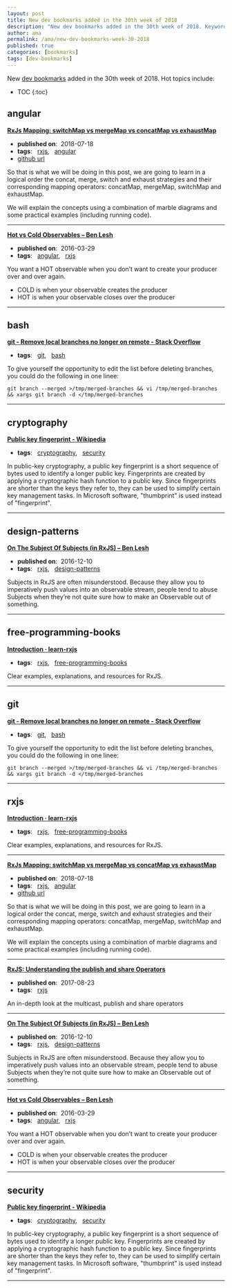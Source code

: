 ```yaml
---
layout: post
title: New dev bookmarks added in the 30th week of 2018
description: "New dev bookmarks added in the 30th week of 2018. Keywords: angular, bash, cryptography, design-patterns, free-programming-books, git, rxjs and security"
author: ama
permalink: /ama/new-dev-bookmarks-week-30-2018
published: true
categories: [bookmarks]
tags: [dev-bookmarks]
---
```

New [dev bookmarks](https://www.bookmarks.dev) added in the 30th week of 2018. Hot topics include:

* TOC
{:toc}

<!--more-->

## angular

**[RxJs Mapping: switchMap vs mergeMap vs concatMap vs exhaustMap](https://blog.angular-university.io/rxjs-higher-order-mapping/)**

  * <i class="fa fa-calendar"></i> **published on**: &nbsp;2018-07-18
  * **tags**: &nbsp; [rxjs](https://www.bookmarks.dev/search?q=[rxjs]), &nbsp; [angular](https://www.bookmarks.dev/search?q=[angular])
  * <i class="fa fa-github fa-lg"></i> [github url](https://github.com/angular-university/rxjs-course/tree/1-operators-finished)

So that is what we will be doing in this post, we are going to learn in a logical order the concat, merge, switch and exhaust strategies and their corresponding mapping operators: concatMap, mergeMap, switchMap and exhaustMap.

We will explain the concepts using a combination of marble diagrams and some practical examples (including running code).

<hr>

**[Hot vs Cold Observables – Ben Lesh](https://medium.com/@benlesh/hot-vs-cold-observables-f8094ed53339)**

  * <i class="fa fa-calendar"></i> **published on**: &nbsp;2016-03-29
  * **tags**: &nbsp; [angular](https://www.bookmarks.dev/search?q=[angular]), &nbsp; [rxjs](https://www.bookmarks.dev/search?q=[rxjs])

You want a HOT observable when you don’t want to create your producer over and over again.
* COLD is when your observable creates the producer
* HOT is when your observable closes over the producer

<hr>


## bash

**[git - Remove local branches no longer on remote - Stack Overflow](https://stackoverflow.com/questions/7726949/remove-local-branches-no-longer-on-remote)**

  * **tags**: &nbsp; [git](https://www.bookmarks.dev/search?q=[git]), &nbsp; [bash](https://www.bookmarks.dev/search?q=[bash])

To give yourself the opportunity to edit the list before deleting branches, you could do the following in one linee:

```
git branch --merged >/tmp/merged-branches && vi /tmp/merged-branches && xargs git branch -d </tmp/merged-branches
```

<hr>


## cryptography

**[Public key fingerprint - Wikipedia](https://en.wikipedia.org/wiki/Public_key_fingerprint)**

  * **tags**: &nbsp; [cryptography](https://www.bookmarks.dev/search?q=[cryptography]), &nbsp; [security](https://www.bookmarks.dev/search?q=[security])

In public-key cryptography, a public key fingerprint is a short sequence of bytes used to identify a longer public key. Fingerprints are created by applying a cryptographic hash function to a public key. Since fingerprints are shorter than the keys they refer to, they can be used to simplify certain key management tasks. In Microsoft software, "thumbprint" is used instead of "fingerprint".

<hr>


## design-patterns

**[On The Subject Of Subjects (in RxJS) – Ben Lesh ](https://medium.com/@benlesh/on-the-subject-of-subjects-in-rxjs-2b08b7198b93)**

  * <i class="fa fa-calendar"></i> **published on**: &nbsp;2016-12-10
  * **tags**: &nbsp; [rxjs](https://www.bookmarks.dev/search?q=[rxjs]), &nbsp; [design-patterns](https://www.bookmarks.dev/search?q=[design-patterns])

Subjects in RxJS are often misunderstood. Because they allow you to imperatively push values into an observable stream, people tend to abuse Subjects when they’re not quite sure how to make an Observable out of something.

<hr>


## free-programming-books

**[Introduction · learn-rxjs](https://www.learnrxjs.io/)**

  * **tags**: &nbsp; [rxjs](https://www.bookmarks.dev/search?q=[rxjs]), &nbsp; [free-programming-books](https://www.bookmarks.dev/search?q=[free-programming-books])

Clear examples, explanations, and resources for RxJS.

<hr>


## git

**[git - Remove local branches no longer on remote - Stack Overflow](https://stackoverflow.com/questions/7726949/remove-local-branches-no-longer-on-remote)**

  * **tags**: &nbsp; [git](https://www.bookmarks.dev/search?q=[git]), &nbsp; [bash](https://www.bookmarks.dev/search?q=[bash])

To give yourself the opportunity to edit the list before deleting branches, you could do the following in one linee:

```
git branch --merged >/tmp/merged-branches && vi /tmp/merged-branches && xargs git branch -d </tmp/merged-branches
```

<hr>


## rxjs

**[Introduction · learn-rxjs](https://www.learnrxjs.io/)**

  * **tags**: &nbsp; [rxjs](https://www.bookmarks.dev/search?q=[rxjs]), &nbsp; [free-programming-books](https://www.bookmarks.dev/search?q=[free-programming-books])

Clear examples, explanations, and resources for RxJS.

<hr>

**[RxJs Mapping: switchMap vs mergeMap vs concatMap vs exhaustMap](https://blog.angular-university.io/rxjs-higher-order-mapping/)**

  * <i class="fa fa-calendar"></i> **published on**: &nbsp;2018-07-18
  * **tags**: &nbsp; [rxjs](https://www.bookmarks.dev/search?q=[rxjs]), &nbsp; [angular](https://www.bookmarks.dev/search?q=[angular])
  * <i class="fa fa-github fa-lg"></i> [github url](https://github.com/angular-university/rxjs-course/tree/1-operators-finished)

So that is what we will be doing in this post, we are going to learn in a logical order the concat, merge, switch and exhaust strategies and their corresponding mapping operators: concatMap, mergeMap, switchMap and exhaustMap.

We will explain the concepts using a combination of marble diagrams and some practical examples (including running code).

<hr>

**[RxJS: Understanding the publish and share Operators](https://blog.angularindepth.com/rxjs-understanding-the-publish-and-share-operators-16ea2f446635)**

  * <i class="fa fa-calendar"></i> **published on**: &nbsp;2017-08-23
  * **tags**: &nbsp; [rxjs](https://www.bookmarks.dev/search?q=[rxjs])

An in-depth look at the multicast, publish and share operators

<hr>

**[On The Subject Of Subjects (in RxJS) – Ben Lesh ](https://medium.com/@benlesh/on-the-subject-of-subjects-in-rxjs-2b08b7198b93)**

  * <i class="fa fa-calendar"></i> **published on**: &nbsp;2016-12-10
  * **tags**: &nbsp; [rxjs](https://www.bookmarks.dev/search?q=[rxjs]), &nbsp; [design-patterns](https://www.bookmarks.dev/search?q=[design-patterns])

Subjects in RxJS are often misunderstood. Because they allow you to imperatively push values into an observable stream, people tend to abuse Subjects when they’re not quite sure how to make an Observable out of something.

<hr>

**[Hot vs Cold Observables – Ben Lesh](https://medium.com/@benlesh/hot-vs-cold-observables-f8094ed53339)**

  * <i class="fa fa-calendar"></i> **published on**: &nbsp;2016-03-29
  * **tags**: &nbsp; [angular](https://www.bookmarks.dev/search?q=[angular]), &nbsp; [rxjs](https://www.bookmarks.dev/search?q=[rxjs])

You want a HOT observable when you don’t want to create your producer over and over again.
* COLD is when your observable creates the producer
* HOT is when your observable closes over the producer

<hr>


## security

**[Public key fingerprint - Wikipedia](https://en.wikipedia.org/wiki/Public_key_fingerprint)**

  * **tags**: &nbsp; [cryptography](https://www.bookmarks.dev/search?q=[cryptography]), &nbsp; [security](https://www.bookmarks.dev/search?q=[security])

In public-key cryptography, a public key fingerprint is a short sequence of bytes used to identify a longer public key. Fingerprints are created by applying a cryptographic hash function to a public key. Since fingerprints are shorter than the keys they refer to, they can be used to simplify certain key management tasks. In Microsoft software, "thumbprint" is used instead of "fingerprint".

<hr>

